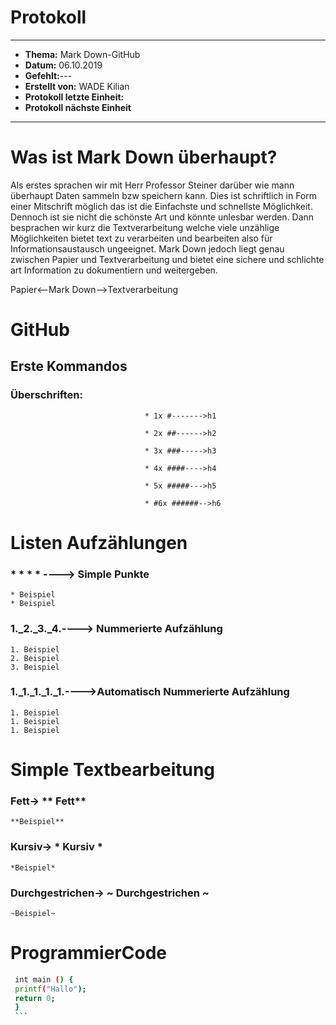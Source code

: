 # Protokoll
--------------------------------------------------------------------------------------------------------------------------
* **Thema:** Mark Down-GitHub
* **Datum:** 06.10.2019
* **Gefehlt:**---
* **Erstellt von:** WADE Kilian
* **Protokoll letzte Einheit:** 
* **Protokoll nächste Einheit**
-----------------------------------------------------------------------------------------------------------------------------





# Was ist Mark Down überhaupt?
Als erstes sprachen wir mit Herr Professor Steiner darüber wie mann überhaupt Daten sammeln bzw speichern kann. Dies ist schriftlich in Form einer Mitschrift möglich das ist die Einfachste und schnellste Möglichkeit. Dennoch ist sie nicht die schönste Art und könnte unlesbar werden. Dann besprachen wir kurz die Textverarbeitung welche viele unzählige Möglichkeiten bietet text zu verarbeiten und bearbeiten also für Informationsaustausch ungeeignet. Mark Down jedoch liegt genau zwischen Papier und Textverarbeitung und bietet eine sichere und schlichte art Information zu dokumentiern und weitergeben.

Papier<--Mark Down-->Textverarbeitung


# GitHub
## Erste Kommandos
### Überschriften:
                                   
                                  * 1x #------->h1
                                   
                                  * 2x ##------>h2
                                   
                                  * 3x ###----->h3
                                  
                                  * 4x ####---->h4
                                   
                                  * 5x #####--->h5
                                   
                                  * #6x ######-->h6

# Listen Aufzählungen
### * * * * ----> Simple Punkte 

    * Beispiel
    * Beispiel

### 1._2._3._4.----> Nummerierte Aufzählung

    1. Beispiel
    2. Beispiel
    3. Beispiel

### 1._1._1._1._1.---->Automatisch Nummerierte Aufzählung

    1. Beispiel
    1. Beispiel
    1. Beispiel

# Simple Textbearbeitung

### Fett-> ** Fett**

    **Beispiel**

### Kursiv-> * Kursiv *

    *Beispiel*

### Durchgestrichen-> ~ Durchgestrichen ~

    ~Beispiel~

# ProgrammierCode
   
   ```bash
    int main () {
    printf("Hallo");
    return 0;
    }
    ```
